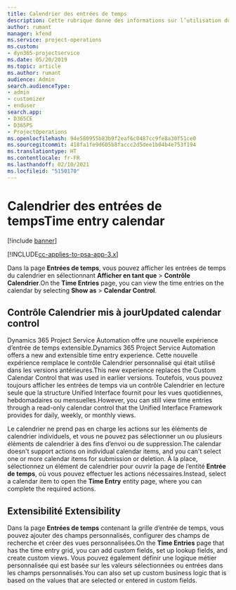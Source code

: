 ```yaml
---
title: Calendrier des entrées de temps
description: Cette rubrique donne des informations sur l’utilisation du calendrier des entrées de temps.
author: rumant
manager: kfend
ms.service: project-operations
ms.custom:
- dyn365-projectservice
ms.date: 05/20/2019
ms.topic: article
ms.author: rumant
audience: Admin
search.audienceType:
- admin
- customizer
- enduser
search.app:
- D365CE
- D365PS
- ProjectOperations
ms.openlocfilehash: 94e580955b83b9f2eaf6c0487cc9fe8a30f51ce0
ms.sourcegitcommit: 418fa1fe9d605b8faccc2d5dee1b04b4e753f194
ms.translationtype: HT
ms.contentlocale: fr-FR
ms.lasthandoff: 02/10/2021
ms.locfileid: "5150170"
---
```

# <a name="time-entry-calendar"></a><span data-ttu-id="ca07c-103">Calendrier des entrées de temps</span><span class="sxs-lookup"><span data-stu-id="ca07c-103">Time entry calendar</span></span>

[!include [banner](../includes/psa-now-project-operations.md)]

[!INCLUDE[cc-applies-to-psa-app-3.x](../includes/cc-applies-to-psa-app-3x.md)]

<span data-ttu-id="ca07c-104">Dans la page **Entrées de temps**, vous pouvez afficher les entrées de temps du calendrier en sélectionnant **Afficher en tant que** \> **Contrôle Calendrier**.</span><span class="sxs-lookup"><span data-stu-id="ca07c-104">On the **Time Entries** page, you can view the time entries on the calendar by selecting **Show as** \> **Calendar Control**.</span></span>

## <a name="updated-calendar-control"></a><span data-ttu-id="ca07c-105">Contrôle Calendrier mis à jour</span><span class="sxs-lookup"><span data-stu-id="ca07c-105">Updated calendar control</span></span>

<span data-ttu-id="ca07c-106">Dynamics 365 Project Service Automation offre une nouvelle expérience d’entrée de temps extensible.</span><span class="sxs-lookup"><span data-stu-id="ca07c-106">Dynamics 365 Project Service Automation offers a new and extensible time entry experience.</span></span> <span data-ttu-id="ca07c-107">Cette nouvelle expérience remplace le contrôle Calendrier personnalisé qui était utilisé dans les versions antérieures.</span><span class="sxs-lookup"><span data-stu-id="ca07c-107">This new experience replaces the Custom Calendar Control that was used in earlier versions.</span></span> <span data-ttu-id="ca07c-108">Toutefois, vous pouvez toujours afficher les entrées de temps via un contrôle Calendrier en lecture seule que la structure Unified Interface fournit pour les vues quotidiennes, hebdomadaires ou mensuelles.</span><span class="sxs-lookup"><span data-stu-id="ca07c-108">However, you can still view time entries through a read-only calendar control that the Unified Interface Framework provides for daily, weekly, or monthly views.</span></span>

<span data-ttu-id="ca07c-109">Le calendrier ne prend pas en charge les actions sur les éléments de calendrier individuels, et vous ne pouvez pas sélectionner un ou plusieurs éléments de calendrier à des fins d’envoi ou de suppression.</span><span class="sxs-lookup"><span data-stu-id="ca07c-109">The calendar doesn't support actions on individual calendar items, and you can't select one or more calendar items for submission or deletion.</span></span> <span data-ttu-id="ca07c-110">À la place, sélectionnez un élément de calendrier pour ouvrir la page de l’entité **Entrée de temps**, où vous pouvez effectuer les actions nécessaires.</span><span class="sxs-lookup"><span data-stu-id="ca07c-110">Instead, select a calendar item to open the **Time Entry** entity page, where you can complete the required actions.</span></span>

## <a name="extensibility"></a><span data-ttu-id="ca07c-111">Extensibilité </span><span class="sxs-lookup"><span data-stu-id="ca07c-111">Extensibility</span></span>

<span data-ttu-id="ca07c-112">Dans la page **Entrées de temps** contenant la grille d’entrée de temps, vous pouvez ajouter des champs personnalisés, configurer des champs de recherche et créer des vues personnalisées.</span><span class="sxs-lookup"><span data-stu-id="ca07c-112">On the **Time Entries** page that has the time entry grid, you can add custom fields, set up lookup fields, and create custom views.</span></span> <span data-ttu-id="ca07c-113">Vous pouvez également définir une logique métier personnalisée qui est basée sur les valeurs sélectionnées ou entrées dans les champs personnalisés.</span><span class="sxs-lookup"><span data-stu-id="ca07c-113">You can also set up custom business logic that is based on the values that are selected or entered in custom fields.</span></span>
